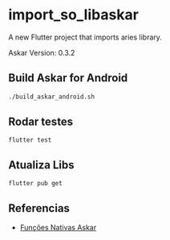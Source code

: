 # import_so_libaskar

A new Flutter project that imports aries library.

Askar Version: 0.3.2

## Build Askar for Android

```bash
./build_askar_android.sh 
```

## Rodar testes

```
flutter test
```

## Atualiza Libs

```
flutter pub get
```

## Referencias

- [Funções Nativas Askar](etc/libaries_askar.h)
